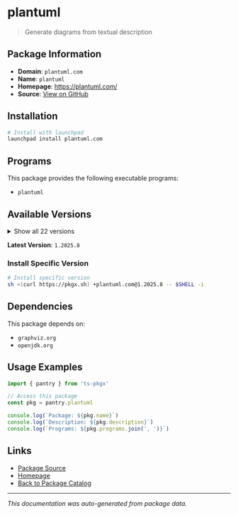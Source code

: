# plantuml

> Generate diagrams from textual description

## Package Information

- **Domain**: `plantuml.com`
- **Name**: `plantuml`
- **Homepage**: https://plantuml.com/
- **Source**: [View on GitHub](https://github.com/pkgxdev/pantry/tree/main/projects/plantuml.com/package.yml)

## Installation

```bash
# Install with launchpad
launchpad install plantuml.com
```

## Programs

This package provides the following executable programs:

- `plantuml`

## Available Versions

<details>
<summary>Show all 22 versions</summary>

- `1.2025.8`, `1.2025.7`, `1.2025.6`, `1.2025.5`, `1.2025.4`
- `1.2025.3`, `1.2025.2`, `1.2025.1`, `1.2025.0`, `1.2024.8`
- `1.2024.7`, `1.2024.6`, `1.2024.5`, `1.2024.4`, `1.2024.3`
- `1.2024.2`, `1.2024.1`, `1.2024.0`, `1.2023.13`, `1.2023.12`
- `1.2023.11`, `1.2023.10`

</details>

**Latest Version**: `1.2025.8`

### Install Specific Version

```bash
# Install specific version
sh <(curl https://pkgx.sh) +plantuml.com@1.2025.8 -- $SHELL -i
```

## Dependencies

This package depends on:

- `graphviz.org`
- `openjdk.org`

## Usage Examples

```typescript
import { pantry } from 'ts-pkgx'

// Access this package
const pkg = pantry.plantuml

console.log(`Package: ${pkg.name}`)
console.log(`Description: ${pkg.description}`)
console.log(`Programs: ${pkg.programs.join(', ')}`)
```

## Links

- [Package Source](https://github.com/pkgxdev/pantry/tree/main/projects/plantuml.com/package.yml)
- [Homepage](https://plantuml.com/)
- [Back to Package Catalog](../../package-catalog.md)

---

*This documentation was auto-generated from package data.*
